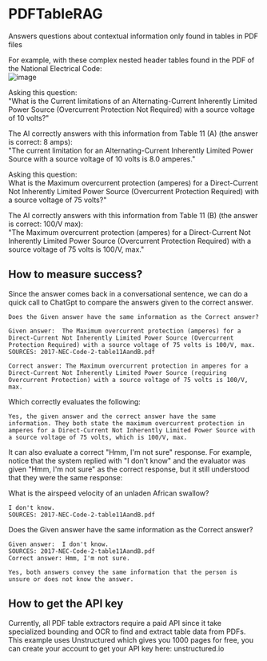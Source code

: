 # PDFTableRAG
Answers questions about contextual information only found in tables in PDF files

For example, with these complex nested header tables found in the PDF of the National Electrical Code:  
![image](https://github.com/rcorvus/PDFTableRAG/assets/5025458/cb02f88f-28fb-46a8-b31f-c4739b465dcf)

Asking this question:  
"What is the Current limitations of an Alternating-Current Inherently Limited Power Source (Overcurrent Protection Not Required) with a source voltage of 10 volts?"  

The AI correctly answers with this information from Table 11 (A) (the answer is correct: 8 amps):  
"The current limitation for an Alternating-Current Inherently Limited Power Source with a source voltage of 10 volts is 8.0 amperes."  

Asking this question:  
What is the Maximum overcurrent protection (amperes) for a Direct-Current Not Inherently Limited Power Source (Overcurrent Protection Required) with a source voltage of 75 volts?"  

The AI correctly answers with this information from Table 11 (B) (the answer is correct: 100/V max):  
"The Maximum overcurrent protection (amperes) for a Direct-Current Not Inherently Limited Power Source (Overcurrent Protection Required) with a source voltage of 75 volts is 100/V, max."  

## How to measure success?

Since the answer comes back in a conversational sentence, we can do a quick call to ChatGpt to compare the answers given to the correct answer.  

```
Does the Given answer have the same information as the Correct answer?  

Given answer:  The Maximum overcurrent protection (amperes) for a Direct-Current Not Inherently Limited Power Source (Overcurrent Protection Required) with a source voltage of 75 volts is 100/V, max.  
SOURCES: 2017-NEC-Code-2-table11AandB.pdf  

Correct answer: The Maximum overcurrent protection in amperes for a Direct-Current Not Inherently Limited Power Source (requiring Overcurrent Protection) with a source voltage of 75 volts is 100/V, max.  
```

Which correctly evaluates the following:  
```
Yes, the given answer and the correct answer have the same information. They both state the maximum overcurrent protection in amperes for a Direct-Current Not Inherently Limited Power Source with a source voltage of 75 volts, which is 100/V, max.  
```

It can also evaluate a correct "Hmm, I'm not sure" response. 
For example, notice that the system replied with "I don't know" and the evaluator was given "Hmm, I'm not sure" as the correct response, but it still understood that they were the same response:  

What is the airspeed velocity of an unladen African swallow?  
```
I don't know.  
SOURCES: 2017-NEC-Code-2-table11AandB.pdf
```

Does the Given answer have the same information as the Correct answer?  
```
Given answer:  I don't know.  
SOURCES: 2017-NEC-Code-2-table11AandB.pdf  
Correct answer: Hmm, I'm not sure.  
```
```
Yes, both answers convey the same information that the person is unsure or does not know the answer.
```

## How to get the API key  
Currently, all PDF table extractors require a paid API since it take specialized bounding and OCR to find and extract table data from PDFs. This example uses Unstructured which gives you 1000 pages for free, you can create your account to get your API key here: unstructured.io  
